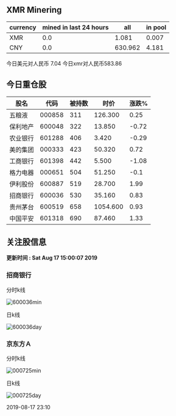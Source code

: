 ## XMR Minering

|currency|mined in last 24 hours|all|in pool|
|---|---|---|---|
|XMR|0.0|1.081|0.007|
|CNY|0.0|630.962|4.181|

今日美元对人民币 7.04	今日xmr对人民币583.86


## 今日重仓股 

|股名|代码|被持数|时价|涨跌%|
|---|---|---|---|---|
|五粮液|000858|311|126.300|0.25|
|保利地产|600048|322|13.850|-0.72|
|农业银行|601288|406|3.420|-0.29|
|美的集团|000333|423|50.320|0.72|
|工商银行|601398|442|5.500|-1.08|
|格力电器|000651|504|51.250|-0.1|
|伊利股份|600887|519|28.700|1.99|
|招商银行|600036|530|35.160|0.83|
|贵州茅台|600519|658|1054.600|0.93|
|中国平安|601318|690|87.460|1.33|

## 关注股信息
**更新时间 : Sat Aug 17 15:00:07 2019**
### 招商银行 
分时k线

![600036min](http://image.sinajs.cn/newchart/min/n/sh600036.gif)

日k线

![600036day](http://image.sinajs.cn/newchart/daily/n/sh600036.gif)

### 京东方Ａ 
分时k线

![000725min](http://image.sinajs.cn/newchart/min/n/sz000725.gif)

日k线

![000725day](http://image.sinajs.cn/newchart/daily/n/sz000725.gif)

2019-08-17 23:10